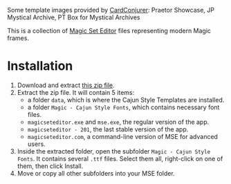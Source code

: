 Some template images provided by [CardConjurer](https://cardconjurer.com/):
Praetor Showcase, JP Mystical Archive, PT Box for Mystical Archives

This is a collection of [Magic Set Editor](https://github.com/twanvl/MagicSetEditor2) files representing modern Magic frames.

# Installation

1. Download and extract [this zip file](https://github.com/CajunAvenger/Cajun-Style-Templates/archive/master.zip).
2. Extract the zip file. It will contain 5 items:
    * a folder `data`, which is where the Cajun Style Templates are installed.
    * a folder `Magic - Cajun Style Fonts`, which contains necessary font files.
    * `magicseteditor.exe` and `mse.exe`, the regular version of the app.
    * `magicseteditor - 201`, the last stable version of the app.
    * `magicseteditor.com`, a command-line version of MSE for advanced users.
4. Inside the extracted folder, open the subfolder `Magic - Cajun Style Fonts`. It contains several `.ttf` files. Select them all, right-click on one of them, then click Install.
5. Move or copy all other subfolders into your MSE folder.
